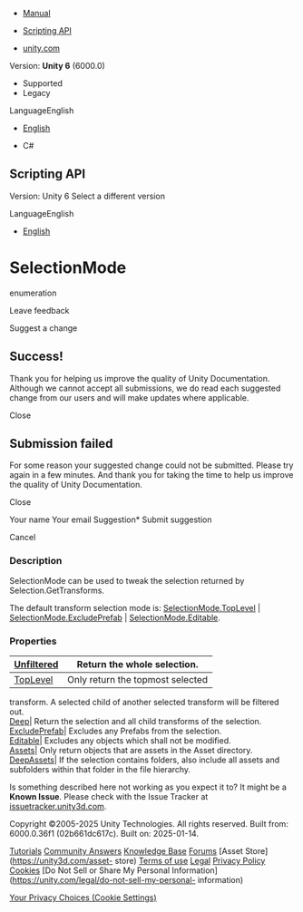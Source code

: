 [ ]()

  * [Manual](../Manual/index.html)
  * [Scripting API](../ScriptReference/index.html)

  * [unity.com](https://unity.com/)

Version: **Unity 6** (6000.0)

  * Supported
  * Legacy

LanguageEnglish

  * [English]()

  * C#

[ ](https://docs.unity3d.com)

## Scripting API

Version: Unity 6 Select a different version

LanguageEnglish

  * [English]()

# SelectionMode

enumeration

Leave feedback

Suggest a change

## Success!

Thank you for helping us improve the quality of Unity Documentation. Although
we cannot accept all submissions, we do read each suggested change from our
users and will make updates where applicable.

Close

## Submission failed

For some reason your suggested change could not be submitted. Please <a>try
again</a> in a few minutes. And thank you for taking the time to help us
improve the quality of Unity Documentation.

Close

Your name Your email Suggestion* Submit suggestion

Cancel

[ ]()

### Description

SelectionMode can be used to tweak the selection returned by
Selection.GetTransforms.

The default transform selection mode is: [SelectionMode.TopLevel](SelectionMode.TopLevel.html) | [SelectionMode.ExcludePrefab](SelectionMode.ExcludePrefab.html) | [SelectionMode.Editable](SelectionMode.Editable.html).

### Properties

[Unfiltered](SelectionMode.Unfiltered.html)| Return the whole selection.  
---|---  
[TopLevel](SelectionMode.TopLevel.html)| Only return the topmost selected
transform. A selected child of another selected transform will be filtered
out.  
[Deep](SelectionMode.Deep.html)| Return the selection and all child transforms
of the selection.  
[ExcludePrefab](SelectionMode.ExcludePrefab.html)| Excludes any Prefabs from
the selection.  
[Editable](SelectionMode.Editable.html)| Excludes any objects which shall not
be modified.  
[Assets](SelectionMode.Assets.html)| Only return objects that are assets in
the Asset directory.  
[DeepAssets](SelectionMode.DeepAssets.html)| If the selection contains
folders, also include all assets and subfolders within that folder in the file
hierarchy.  
  
Is something described here not working as you expect it to? It might be a
**Known Issue**. Please check with the Issue Tracker at
[issuetracker.unity3d.com](https://issuetracker.unity3d.com).

Copyright ©2005-2025 Unity Technologies. All rights reserved. Built from:
6000.0.36f1 (02b661dc617c). Built on: 2025-01-14.

[Tutorials](https://unity3d.com/learn) [Community
Answers](https://answers.unity3d.com) [Knowledge
Base](https://support.unity3d.com/hc/en-us)
[Forums](https://forum.unity3d.com) [Asset Store](https://unity3d.com/asset-
store) [Terms of use](https://docs.unity3d.com/Manual/TermsOfUse.html)
[Legal](https://unity.com/legal) [Privacy
Policy](https://unity.com/legal/privacy-policy)
[Cookies](https://unity.com/legal/cookie-policy) [Do Not Sell or Share My
Personal Information](https://unity.com/legal/do-not-sell-my-personal-
information)

[Your Privacy Choices (Cookie Settings)](javascript:void\(0\);)

